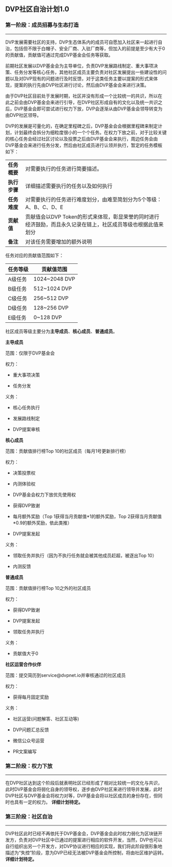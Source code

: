 ## DVP社区自治计划1.0

### 第一阶段：成员招募与生态打造
----------------------------

DVP发展需要社区的支持，DVP生态体系内的成员可自愿加入社区来一起进行自治，包括但不限于白帽子、安全厂商、入驻厂商等，但加入的前提是至少有大于0的贡献值，贡献值可通过完成DVP基金会任务等获取。

前期社区发展以DVP基金会为主导单位，负责DVP发展路线制定、重大事项决策、任务分发等核心任务，其他社区成员主要负责对社区发展提出一些建设性的问题以及对DVP现有的问题进行及时反馈，对于这类任务主要以提案的形式来体现，提案的执行先由DVP社区进行讨论，然后由DVP基金会来进行决策。

由于DVP社区目前处于发展时期，社区并没有形成一个比较统一的共识，所以在此之前会由DVP基金会来进行引导，在DVP社区形成自有的文化以及统一共识之后，DVP基金会即可尝试进行权力下放，DVP会逐渐从由DVP基金会领导转变为由DVP社区领导。

DVP的发展是可量化的，在确定里程碑之后，DVP基金会会根据里程碑来制定计划，计划最终会拆分为细粒度很小的一个个任务。在权力下放之前，对于比较关键的核心任务会经过社区讨论以及投票之后由DVP基金会来执行，周边任务会由DVP基金会来进行任务分发，然后由社区成员进行认领并执行，暂定的任务模板如下：

<table>
   <tr>
      <td><b>任务概要</b></td>
      <td>对需要执行的任务进行简要描述。</td>
   </tr>
   <tr>
      <td><b>执行步骤</b></td>
      <td>详细描述需要执行的任务以及如何执行</td>
   </tr>
   <tr>
      <td><b>任务难度</b></td>
      <td>对需要执行的任务进行难度划分，由难至简划分为5个等级：A、B、C、D、E</td>
   </tr>
   <tr>
      <td><b>贡献值</b></td>
      <td>贡献值会以DVP Token的形式来体现，彰显荣誉的同时进行经济鼓励，而且永久记录在链上，社区成员等级也根据此值来划分</td>
   </tr>
   <tr>
      <td><b>备注</b></td>
      <td>对该任务需要增加的额外说明</td>
   </tr>
</table>

任务对应的贡献值范围如下：

| **任务等级** | **贡献值范围** |
|--------------|----------------|
| A级任务      | 1024\~2048 DVP   |
| B级任务      | 512\~1024 DVP     |
| C级任务      | 256\~512 DVP      |
| D级任务      | 128\~256 DVP      |
| E级任务      | 0\~128 DVP        |

社区成员等级主要分为**主导成员**、**核心成员**、**普通成员**。

**主导成员**

范围：仅限于DVP基金会

权力：

-   重大事项决策

-   任务分发

义务：

-   核心任务执行

-   发展路线制定

-   DVP提案审核

**核心成员**

范围：贡献值排行榜Top 10的社区成员（每月1号更新排行榜）

权力：

-   决策投票权

-   内测体验权

-   DVP基金会权力下放优先使用权

-   获得DVP致谢

-   每月额外奖励（Top 1获得当月贡献值\*1的额外奖励，Top
    2获得当月贡献值\*0.9的额外奖励，依此类推）

-   DVP提案发起

义务：

-   领取任务并执行（因为不执行任务就会被其他成员赶超，被逐出Top 10）

-   内测反馈

**普通成员**

范围：贡献值排行榜Top 10之外的社区成员

权力：

-   获得DVP致谢

-   DVP提案发起

-   领取任务并执行

义务：

-   贡献值大于0

**社区运营合作伙伴**

范围：提交简历到service\@dvpnet.io并审核通过的社区成员

权力：

-   获得每月固定奖励

义务：

-   社区运营(问题解答、社区互动等)

-   DVP问题汇总反馈

-   微信公众号运营

-   PR文案编写

### 第二阶段：权力下放
------------------

在DVP社区达到这个阶段后就表明社区已经形成了相对比较统一的文化与共识，此时DVP基金会将弱化自身的领导权，逐步由DVP社区来进行领导并发展，此时DVP社区与DVP基金会将权力对等，DVP基金会将以社区成员的身份存在，但同时也具有一定的权力。
**详细计划待定。**

### 第三阶段：社区自治
------------------

DVP社区此时已经不再依托于DVP基金会，DVP基金会此时权力弱化为区块链开发方，负责对DVP社区中已通过的提案进行相应的软件开发，当然，DVP也可以自行组织出另一个开发方，对DVP协议进行相应的实现，我们将此阶段很形象地描述为“失控”阶段，意为DVP已经无法被DVP基金会所控制，将由社区维护运转。
**详细计划待定。**
